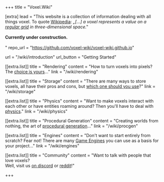 +++
title = "Voxel.Wiki"

[extra]
lead = "This website is a collection of information dealing with all things voxel. To quote <a href='https://en.wikipedia.org/wiki/Voxel'>Wikipedia</a>:&nbsp;<i>„[...] a voxel represents a value on a <a href='https://en.wikipedia.org/wiki/Regular_grid'>regular grid</a> in three-dimensional space.‟</i> <br><br><b>Currently under construction.</b><br><br>"
repo_url = "https://github.com/voxel-wiki/voxel-wiki.github.io"

url = "/wiki/introduction"
url_button = "Getting Started"

[[extra.list]]
title = "Rendering"
content = "How to turn voxels into pixels?<br> The <a href='wiki/rendering/'>choice is yours</a>..."
link = "/wiki/rendering"

[[extra.list]]
title = "Storage"
content = "There are many ways to store voxels, all have their pros and cons, but <a href='wiki/storage/'>which one should you use</a>?"
link = "/wiki/storage"

[[extra.list]]
title = "Physics"
content = "Want to make voxels interact with each other or have entities roaming around? Then you'll have to deal with <a href='wiki/physics/'>physics</a>."
link = "/wiki/physics"

[[extra.list]]
title = "Procedural Generation"
content = "Creating worlds from nothing, the art of <a href='wiki/procgen/'>procedural generation</a>..."
link = "/wiki/procgen"

[[extra.list]]
title = "Engines"
content = "Don't want to start entirely from scratch? Fear not! There are many <a href='wiki/engines/'>Game Engines</a> you can use as a basis for your project..."
link = "/wiki/engines"

[[extra.list]]
title = "Community"
content = "Want to talk with people that love voxels?<br>Well, visit us <a href='http://voxelgamedev.com/'>on discord</a> or <a href='http://reddit.com/r/voxelgamedev/'>reddit</a>!"

+++
